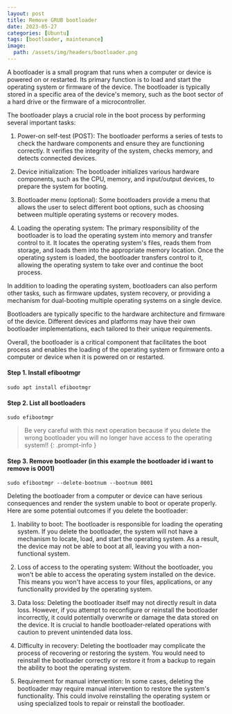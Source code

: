 ```yaml
---
layout: post
title: Remove GRUB bootloader
date: 2023-05-27
categories: [Ubuntu]
tags: [bootloader, maintenance]
image:
  path: /assets/img/headers/bootloader.png
---
```


A bootloader is a small program that runs when a computer or device is powered on or restarted. Its primary function is to load and start the operating system or firmware of the device. The bootloader is typically stored in a specific area of the device's memory, such as the boot sector of a hard drive or the firmware of a microcontroller.

The bootloader plays a crucial role in the boot process by performing several important tasks:

1. Power-on self-test (POST): The bootloader performs a series of tests to check the hardware components and ensure they are functioning correctly. It verifies the integrity of the system, checks memory, and detects connected devices.

2. Device initialization: The bootloader initializes various hardware components, such as the CPU, memory, and input/output devices, to prepare the system for booting.

3. Bootloader menu (optional): Some bootloaders provide a menu that allows the user to select different boot options, such as choosing between multiple operating systems or recovery modes.

4. Loading the operating system: The primary responsibility of the bootloader is to load the operating system into memory and transfer control to it. It locates the operating system's files, reads them from storage, and loads them into the appropriate memory location. Once the operating system is loaded, the bootloader transfers control to it, allowing the operating system to take over and continue the boot process.

In addition to loading the operating system, bootloaders can also perform other tasks, such as firmware updates, system recovery, or providing a mechanism for dual-booting multiple operating systems on a single device.

Bootloaders are typically specific to the hardware architecture and firmware of the device. Different devices and platforms may have their own bootloader implementations, each tailored to their unique requirements.

Overall, the bootloader is a critical component that facilitates the boot process and enables the loading of the operating system or firmware onto a computer or device when it is powered on or restarted.


#### Step 1. Install efibootmgr
```console
sudo apt install efibootmgr
```

#### Step 2. List all bootloaders

```console
sudo efibootmgr
```
> Be very careful with this next operation because if you delete the wrong bootloader you will no longer have access to the operating system!!
{: .prompt-info }


#### Step 3. Remove bootloader (in this example the bootloader id i want to remove is 0001)

```console
sudo efibootmgr --delete-bootnum --bootnum 0001 
```
Deleting the bootloader from a computer or device can have serious consequences and render the system unable to boot or operate properly. Here are some potential outcomes if you delete the bootloader:

1. Inability to boot: The bootloader is responsible for loading the operating system. If you delete the bootloader, the system will not have a mechanism to locate, load, and start the operating system. As a result, the device may not be able to boot at all, leaving you with a non-functional system.

2. Loss of access to the operating system: Without the bootloader, you won't be able to access the operating system installed on the device. This means you won't have access to your files, applications, or any functionality provided by the operating system.

3. Data loss: Deleting the bootloader itself may not directly result in data loss. However, if you attempt to reconfigure or reinstall the bootloader incorrectly, it could potentially overwrite or damage the data stored on the device. It is crucial to handle bootloader-related operations with caution to prevent unintended data loss.

4. Difficulty in recovery: Deleting the bootloader may complicate the process of recovering or restoring the system. You would need to reinstall the bootloader correctly or restore it from a backup to regain the ability to boot the operating system.

5. Requirement for manual intervention: In some cases, deleting the bootloader may require manual intervention to restore the system's functionality. This could involve reinstalling the operating system or using specialized tools to repair or reinstall the bootloader.